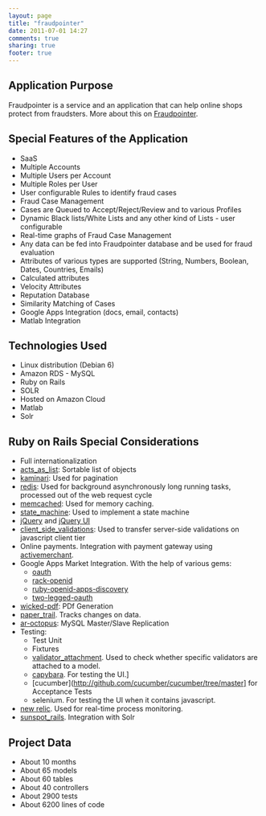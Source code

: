 ```yaml
---
layout: page
title: "fraudpointer"
date: 2011-07-01 14:27
comments: true
sharing: true
footer: true
---
```


## Application Purpose

Fraudpointer is a service and an application that can help online shops protect from fraudsters. More about this on [Fraudpointer](http://www.fraudpointer.com).

## Special Features of the Application

* SaaS
* Multiple Accounts
* Multiple Users per Account
* Multiple Roles per User
* User configurable Rules to identify fraud cases
* Fraud Case Management
* Cases are Queued to Accept/Reject/Review and to various Profiles
* Dynamic Black lists/White Lists and any other kind of Lists - user configurable
* Real-time graphs of Fraud Case Management
* Any data can be fed into Fraudpointer database and be used for fraud evaluation
* Attributes of various types are supported (String, Numbers, Boolean, Dates, Countries, Emails)
* Calculated attributes
* Velocity Attributes
* Reputation Database
* Similarity Matching of Cases
* Google Apps Integration (docs, email, contacts)
* Matlab Integration

## Technologies Used

* Linux distribution (Debian 6)
* Amazon RDS - MySQL
* Ruby on Rails
* SOLR
* Hosted on Amazon Cloud
* Matlab
* Solr

## Ruby on Rails Special Considerations

* Full internationalization
* [acts_as_list](https://github.com/swanandp/acts_as_list): Sortable list of objects
* [kaminari](https://github.com/amatsuda/kaminari): Used for pagination
* [redis](http://redis.io/): Used for background asynchronously long running tasks, processed out of the web request cycle
* [memcached](http://memcached.org/): Used for memory caching.
* [state_machine](https://github.com/pluginaweek/state_machine): Used to implement a state machine
* [jQuery](http://jquery.com) and [jQuery UI](http://jqueryui.com)
* [client_side_validations](https://github.com/bcardarella/client_side_validations): Used to transfer server-side validations on javascript client tier
* Online payments. Integration with payment gateway using [activemerchant](https://github.com/Shopify/active_merchant).
* Google Apps Market Integration. With the help of various gems:
    * [oauth](http://rubygems.org/gems/oauth)
    * [rack-openid](http://github.com/josh/rack-openid)
    * [ruby-openid-apps-discovery](http://rubygems.org/gems/ruby-openid-apps-discovery)
    * [two-legged-oauth](http://rubygems.org/gems/two-legged-oauth)
* [wicked-pdf](https://github.com/mileszs/wicked_pdf): PDf Generation
* [paper_trail](https://github.com/airblade/paper_trail). Tracks changes on data.
* [ar-octopus](https://github.com/thiagopradi/octopus): MySQL Master/Slave Replication
* Testing:
    * Test Unit
    * Fixtures
    * [validator_attachment](http://rubygems.org/gems/validator_attachment). Used to check whether specific validators are attached to a model.
    * [capybara](https://github.com/jnicklas/capybara). For testing the UI.]
    * [cucumber](http://github.com/cucumber/cucumber/tree/master] for Acceptance Tests
    * selenium. For testing the UI when it contains javascript.
* [new relic](http://newrelic.com). Used for real-time process monitoring.
* [sunspot_rails](https://github.com/sunspot/sunspot). Integration with Solr

## Project Data

* About 10 months
* About 65 models
* About 60 tables
* About 40 controllers
* About 2900 tests
* About 6200 lines of code


